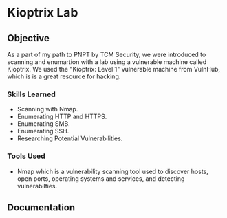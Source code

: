 # Kioptrix Lab

## Objective

As a part of my path to PNPT by TCM Security, we were introduced to scanning and enumartion with a lab using a vulnerable machine called Kioptrix. We used the "Kioptrix: Level 1" vulnerable machine from VulnHub, which is is a great resource for hacking.

### Skills Learned

- Scanning with Nmap.
- Enumerating HTTP and HTTPS.
- Enumerating SMB.
- Enumerating SSH.
- Researching Potential Vulnerabilities.

### Tools Used

- Nmap which is a vulnerability scanning tool used to discover hosts, open ports, operating systems and services, and detecting vulnerabilties.

## Documentation
